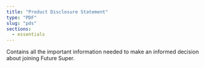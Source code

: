 ```yaml
---
title: "Product Disclosure Statement"
type: "PDF"
slug: "pds"
sections:
  - essentials
---
```


Contains all the important information needed to make an informed decision about joining Future Super.
